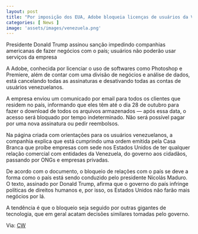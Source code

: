 ```yaml
---
layout: post
title: "Por imposição dos EUA, Adobe bloqueia licenças de usuários da Venezuela"
categories: [ News ]
image: 'assets/images/venezuela.png'
---
```


Presidente Donald Trump assinou sanção impedindo companhias americanas de fazer negócios com o país; usuários não poderão usar serviços da empresa


A Adobe, conhecida por licenciar o uso de softwares como Photoshop e Premiere, além de contar com uma divisão de negócios e análise de dados, está cancelando todas as assinaturas e desativando todas as contas de usuários venezuelanos.  

A empresa enviou um comunicado por email para todos os clientes que residem no país, informando que eles têm até o dia 28 de outubro para fazer o download de todos os arquivos armazenados — após essa data, o acesso será bloquado por tempo indeterminado. Não será possível pagar por uma nova assinatura ou pedir reembolsos.

<script async src="https://pagead2.googlesyndication.com/pagead/js/adsbygoogle.js"></script>
<!-- Informat -->
<ins class="adsbygoogle"
     style="display:block"
     data-ad-client="ca-pub-2838251107855362"
     data-ad-slot="2327980059"
     data-ad-format="auto"
     data-full-width-responsive="true"></ins>
<script>
(adsbygoogle = window.adsbygoogle || []).push({});
</script> 

Na página criada com orientações para os usuários venezuelanos, a companhia explica que está cumprindo uma ordem emitida pela Casa Branca que proíbe empresas com sede nos Estados Unidos de ter qualquer relação comercial com entidades da Venezuela, do governo aos cidadãos, passando por ONGs e empresas privadas.  

De acordo com o documento, o bloqueio de relações com o país se deve a forma como o país está sendo conduzido pelo presidente Nicolás Maduro. O texto, assinado por Donald Trump, afirma que o governo do país infringe políticas de direitos humanos e, por isso, os Estados Unidos não farão mais negócios por lá.  

A tendência é que o bloqueio seja seguido por outras gigantes de tecnologia, que em geral acatam decisões similares tomadas pelo governo.
   
Via: [CW](https://computerworld.com.br/2019/10/09/por-imposicao-dos-eua-adobe-bloqueia-licencas-de-usuarios-da-venezuela/)
<div id="46254-28"><script src="//ads.themoneytizer.com/s/gen.js?type=28"></script><script src="//ads.themoneytizer.com/s/requestform.js?siteId=46254&formatId=28"></script></div>
